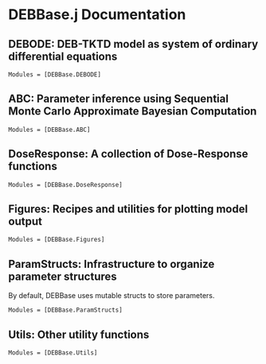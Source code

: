# DEBBase.j Documentation


## DEBODE: DEB-TKTD model as system of ordinary differential equations 

```@autodocs
Modules = [DEBBase.DEBODE]
```

## ABC: Parameter inference using Sequential Monte Carlo Approximate Bayesian Computation


```@autodocs
Modules = [DEBBase.ABC]
``` 


## DoseResponse: A collection of Dose-Response functions

```@autodocs
Modules = [DEBBase.DoseResponse]
``` 


## Figures: Recipes and utilities for plotting model output

```@autodocs
Modules = [DEBBase.Figures]
``` 

## ParamStructs: Infrastructure to organize parameter structures

By default, DEBBase uses mutable structs to store parameters. <br>


```@autodocs
Modules = [DEBBase.ParamStructs]
``` 

## Utils: Other utility functions

```@autodocs
Modules = [DEBBase.Utils]
``` 





